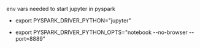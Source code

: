 env vars needed to start jupyter in pyspark

* export PYSPARK_DRIVER_PYTHON="jupyter" 

* export PYSPARK_DRIVER_PYTHON_OPTS="notebook --no-browser --port=8889" 
